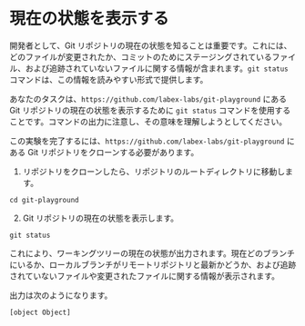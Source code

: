 # 現在の状態を表示する

開発者として、Git リポジトリの現在の状態を知ることは重要です。これには、どのファイルが変更されたか、コミットのためにステージングされているファイル、および追跡されていないファイルに関する情報が含まれます。`git status` コマンドは、この情報を読みやすい形式で提供します。

あなたのタスクは、`https://github.com/labex-labs/git-playground` にある Git リポジトリの現在の状態を表示するために `git status` コマンドを使用することです。コマンドの出力に注意し、その意味を理解しようとしてください。

この実験を完了するには、`https://github.com/labex-labs/git-playground` にある Git リポジトリをクローンする必要があります。

1. リポジトリをクローンしたら、リポジトリのルートディレクトリに移動します。

```shell
cd git-playground
```

2. Git リポジトリの現在の状態を表示します。

```shell
git status
```

これにより、ワーキングツリーの現在の状態が出力されます。現在どのブランチにいるか、ローカルブランチがリモートリポジトリと最新かどうか、および追跡されていないファイルや変更されたファイルに関する情報が表示されます。

出力は次のようになります。

```shell
[object Object]
```
